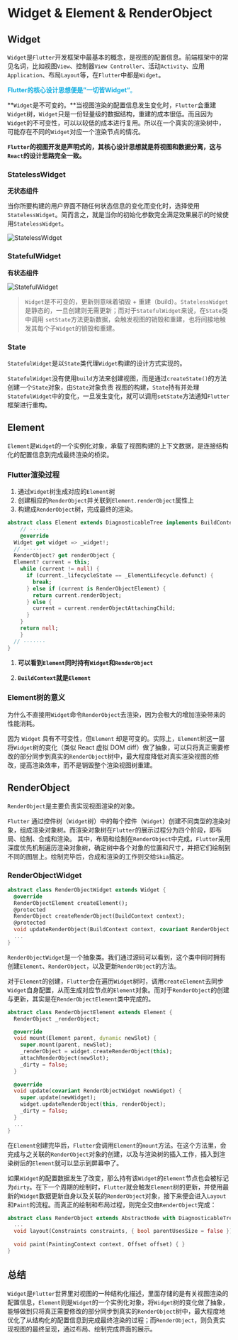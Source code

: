 # Widget & Element & RenderObject

## Widget

`Widget`是`Flutter`开发框架中最基本的概念，是视图的配置信息。前端框架中的常见名词，比如视图`View`、控制器`View Controller`、活动`Activity`、应用`Application`、布局`Layout`等，在`Flutter`中都是`Widget`。

<font color=redAccent>**Flutter的核心设计思想便是”一切皆Widget“**。</font>

**`Widget`是不可变的。**当视图渲染的配置信息发生变化时，`Flutter`会重建`Widget`树，`Widget`只是一份轻量级的数据结构，重建的成本很低。而且因为`Widget`的不可变性，可以以较低的成本进行复用。所以在一个真实的渲染树中，可能存在不同的`Widget`对应一个渲染节点的情况。



**`Flutter`的视图开发是声明式的，其核心设计思想就是将视图和数据分离，这与`React`的设计思路完全一致。**

### StatelessWidget

**无状态组件**

当你所要构建的用户界面不随任何状态信息的变化而变化时，选择使用`StatelessWidget`。简而言之，就是当你的初始化参数完全满足效果展示的时候使用`StatelessWidget`。

![StatelessWidget](https://raw.githubusercontent.com/zpfate/ImageService/master/uPic/1720079154750)

### StatefulWidget

**有状态组件**

![StatefulWidget](https://raw.githubusercontent.com/zpfate/ImageService/master/uPic/1720072959834)

> `Widget`是不可变的，更新则意味着销毁 + 重建（build）。`StatelessWidget`是静态的，一旦创建则无需更新；而对于`StatefulWidget`来说，在`State`类中调用 `setState`方法更新数据，会触发视图的销毁和重建，也将间接地触发其每个子`Widget`的销毁和重建。

### State

`StatefulWidget`是以`State`类代理`Widget`构建的设计方式实现的。

`StatefulWidget`没有使用`build`方法来创建视图，而是通过`createState()`的方法创建一个`State`对象，由`State`对象负责 视图的构建，`State`持有并处理`StatefulWidget`中的变化，一旦发生变化，就可以调用`setState`方法通知`Flutter`框架进行重构。

## Element

`Element`是`Widget`的一个实例化对象，承载了视图构建的上下文数据，是连接结构化的配置信息到完成最终渲染的桥梁。

### Flutter渲染过程

1. 通过`Widget`树生成对应的`Element`树
2. 创建相应的`RenderObject`并关联到`Element.renderObject`属性上
3. 构建成`RenderObject`树，完成最终的渲染。

```dart
abstract class Element extends DiagnosticableTree implements BuildContext {
	// ······
	@override
  Widget get widget => _widget!;
  // ······
  RenderObject? get renderObject {
  Element? current = this;
    while (current != null) {
      if (current._lifecycleState == _ElementLifecycle.defunct) {
        break;
      } else if (current is RenderObjectElement) {
        return current.renderObject;
      } else {
        current = current.renderObjectAttachingChild;
      }
    }
    return null;
	}
  // ·······
}
```

1. **可以看到`Element`同时持有`Widget`和`RenderObject`**

2. **`BuildContext`就是`Element`**

### Element树的意义

为什么不直接用`Widget`命令`RenderObject`去渲染，因为会极大的增加渲染带来的性能消耗。

因为 `Widget` 具有不可变性，但`Element` 却是可变的。实际上，`Element`树这一层将`Widget`树的变化（类似 React 虚拟 DOM diff）做了抽象，可以只将真正需要修改的部分同步到真实的`RenderObject`树中，最大程度降低对真实渲染视图的修改，提高渲染效率，而不是销毁整个渲染视图树重建。

## RenderObject

`RenderObject`是主要负责实现视图渲染的对象。

`Flutter` 通过控件树（`Widget`树）中的每个控件（`Widget`）创建不同类型的渲染对象，组成渲染对象树。而渲染对象树在`Flutter`的展示过程分为四个阶段，即布局、绘制、合成和渲染。 其中，布局和绘制在`RenderObject`中完成，`Flutter`采用深度优先机制遍历渲染对象树，确定树中各个对象的位置和尺寸，并把它们绘制到不同的图层上。绘制完毕后，合成和渲染的工作则交给`Skia`搞定。

### RenderObjectWidget

```dart
abstract class RenderObjectWidget extends Widget {
  @override
  RenderObjectElement createElement();
  @protected
  RenderObject createRenderObject(BuildContext context);
  @protected
  void updateRenderObject(BuildContext context, covariant RenderObject renderObject) { }
  ...
}
```

`RenderObjectWidget`是一个抽象类。我们通过源码可以看到，这个类中同时拥有创建`Element`、`RenderObject`，以及更新`RenderObject`的方法。

对于`Element`的创建，`Flutter`会在遍历`Widget`树时，调用`createElement`去同步`Widget`自身配置，从而生成对应节点的`Element`对象。而对于`RenderObject`的创建与更新，其实是在`RenderObjectElement`类中完成的。

```dart
abstract class RenderObjectElement extends Element {
  RenderObject _renderObject;

  @override
  void mount(Element parent, dynamic newSlot) {
    super.mount(parent, newSlot);
    _renderObject = widget.createRenderObject(this);
    attachRenderObject(newSlot);
    _dirty = false;
  }
   
  @override
  void update(covariant RenderObjectWidget newWidget) {
    super.update(newWidget);
    widget.updateRenderObject(this, renderObject);
    _dirty = false;
  }
  ...
}
```

在`Element`创建完毕后，`Flutter`会调用`Element`的`mount`方法。在这个方法里，会完成与之关联的`RenderObject`对象的创建，以及与渲染树的插入工作，插入到渲染树后的`Element`就可以显示到屏幕中了。



如果`Widget`的配置数据发生了改变，那么持有该`Widget`的`Element`节点也会被标记为`dirty`。在下一个周期的绘制时，`Flutter`就会触发`Element`树的更新，并使用最新的`Widget`数据更新自身以及关联的`RenderObject`对象，接下来便会进入`Layout`和`Paint`的流程。而真正的绘制和布局过程，则完全交由`RenderObject`完成：

```dart
abstract class RenderObject extends AbstractNode with DiagnosticableTreeMixin implements HitTestTarget {
  ...
  void layout(Constraints constraints, { bool parentUsesSize = false }) {...}
  
  void paint(PaintingContext context, Offset offset) { }
}
```

## 总结

`Widget`是`Flutter`世界里对视图的一种结构化描述，里面存储的是有关视图渲染的配置信息，`Element`则是`Widget`的一个实例化对象，将`Widget`树的变化做了抽象，能够做到只将真正需要修改的部分同步到真实的`RenderObject`树中，最大程度地优化了从结构化的配置信息到完成最终渲染的过程；而`RenderObject`，则负责实现视图的最终呈现，通过布局、绘制完成界面的展示。
